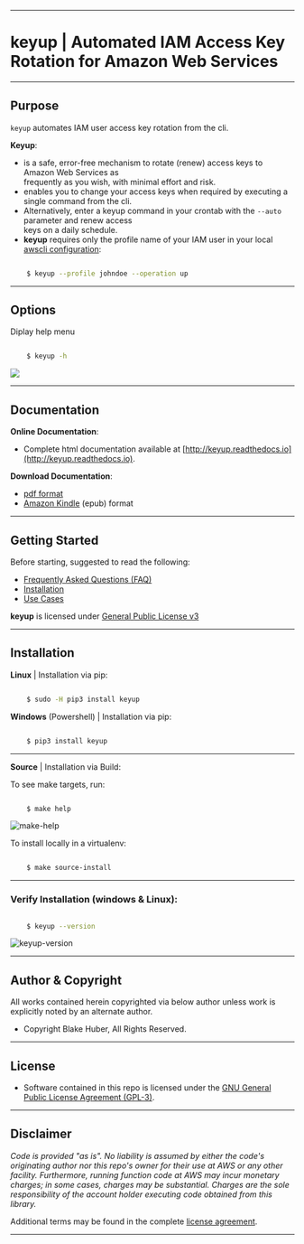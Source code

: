 * * *
#   **keyup** |  Automated IAM Access Key Rotation for Amazon Web Services
* * *

## Purpose ##

`keyup` automates IAM user access key rotation from the cli.  

**Keyup**:

* is a safe, error-free mechanism to rotate (renew) access keys to Amazon Web Services as  
frequently as you wish, with minimal effort and risk.
* enables you to change your access keys when required by executing a single command from the cli.  
* Alternatively, enter a keyup command in your crontab with the ``` --auto ``` parameter and renew access  
keys on a daily schedule.
* **keyup** requires only the profile name of your IAM user in your local [awscli configuration](https://docs.aws.amazon.com/cli/latest/reference/):

```bash

    $ keyup --profile johndoe --operation up

```

* * *

## Options ##

Diplay help menu

```bash

    $ keyup -h

```

![](./assets/help-menu.png)

* * *

## Documentation ##

**Online Documentation**:

* Complete html documentation available at [http://keyup.readthedocs.io](http://keyup.readthedocs.io).

**Download Documentation**:

* [pdf format](https://readthedocs.org/projects/keyup/downloads/pdf/latest/)
* [Amazon Kindle](https://readthedocs.org/projects/keyup/downloads/epub/latest/) (epub) format

* * *

## Getting Started

Before starting, suggested to read the following:

* [Frequently Asked Questions (FAQ)](http://keyup.readthedocs.io/en/latest/FAQ.html)
* [Installation](http://keyup.readthedocs.io/en/latest/installation.html)
* [Use Cases](http://keyup.readthedocs.io/en/latest/usecases.html)

**keyup** is licensed under [General Public License v3](http://keyup.readthedocs.io/en/latest/license.html)

* * *

## Installation

**Linux** | Installation via pip:

```bash

    $ sudo -H pip3 install keyup

```

**Windows** (Powershell) | Installation via pip:

```bash

    $ pip3 install keyup

```
* * *

**Source** | Installation via  Build:

To see make targets, run:

```bash

    $ make help
```

![make-help](./assets/make-help.png)

To install locally in a virtualenv:

```bash

    $ make source-install

```

* * *

### Verify Installation (windows & Linux):

```bash

    $ keyup --version

```

![keyup-version](./assets/keyup-version.png)


* * *

## Author & Copyright

All works contained herein copyrighted via below author unless work is explicitly noted by an alternate author.

* Copyright Blake Huber, All Rights Reserved.

* * *

## License

* Software contained in this repo is licensed under the [GNU General Public License Agreement (GPL-3)](https://bitbucket.org/blakeca00/keyup/src/master/LICENSE.txt).

* * *

## Disclaimer

*Code is provided "as is". No liability is assumed by either the code's originating author nor this repo's owner for their use at AWS or any other facility. Furthermore, running function code at AWS may incur monetary charges; in some cases, charges may be substantial. Charges are the sole responsibility of the account holder executing code obtained from this library.*

Additional terms may be found in the complete [license agreement](https://bitbucket.org/blakeca00/keyup/src/master/LICENSE.txt).

* * *
